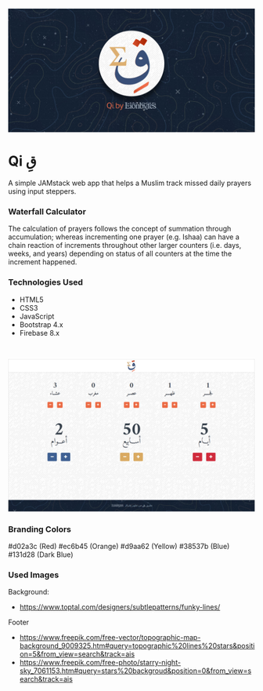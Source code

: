 ﻿<p align="center">
  <img src="https://github.com/lionbytes/qi/blob/main/cover.jpg" alt="">
</p>

# Qi قِ  
  
A simple JAMstack web app that helps a Muslim track missed daily prayers using input steppers.
  
### Waterfall Calculator  
The calculation of prayers follows the concept of summation through accumulation; whereas   incrementing one prayer (e.g. Ishaa) can have a chain reaction of increments throughout other larger counters (i.e. days, weeks, and years) depending on status of all counters at the time the increment happened.

### Technologies Used
* HTML5
* CSS3
* JavaScript
* Bootstrap 4.x
* Firebase 8.x

﻿<p align="center">
  <img src="https://github.com/lionbytes/qi/blob/main/screenshot.jpg" alt="">
</p>

### Branding Colors
#d02a3c (Red)
#ec6b45 (Orange)
#d9aa62 (Yellow)
#38537b (Blue)
#131d28 (Dark Blue)

### Used Images
Background:
* https://www.toptal.com/designers/subtlepatterns/funky-lines/

Footer
* https://www.freepik.com/free-vector/topographic-map-background_9009325.htm#query=topographic%20lines%20stars&position=5&from_view=search&track=ais
* https://www.freepik.com/free-photo/starry-night-sky_7061153.htm#query=stars%20backgroud&position=0&from_view=search&track=ais
